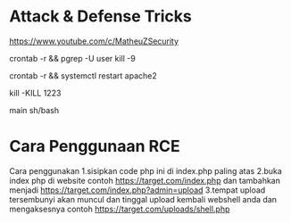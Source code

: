 Attack & Defense Tricks
=======================================
https://www.youtube.com/c/MatheuZSecurity

crontab -r && pgrep -U user kill -9

crontab -r && systemctl restart apache2

kill -KILL 1223

main sh/bash


Cara Penggunaan RCE
===================================
Cara penggunakan
1.sisipkan code php ini di index.php paling atas 
2.buka index php di website contoh https://target.com/index.php dan tambahkan menjadi https://target.com/index.php?admin=upload
3.tempat upload tersembunyi akan muncul dan tinggal upload kembali webshell anda dan mengaksesnya contoh https://target.com/uploads/shell.php
